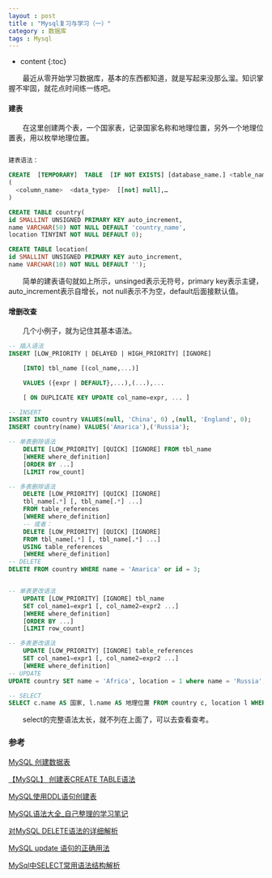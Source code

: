```yaml
---
layout : post
title : "Mysql复习与学习（一）"
category : 数据库
tags : Mysql
---
```

* content
{:toc}

　　最近从零开始学习数据库，基本的东西都知道，就是写起来没那么溜。知识掌握不牢固，就花点时间练一练吧。




#### 建表

　　在这里创建两个表，一个国家表，记录国家名称和地理位置，另外一个地理位置表，用以枚举地理位置。

```sql

建表语法：

CREATE  [TEMPORARY]  TABLE  [IF NOT EXISTS] [database_name.] <table_name>
(
  <column_name>  <data_type>  [[not] null],…
)

CREATE TABLE country(
id SMALLINT UNSIGNED PRIMARY KEY auto_increment,
name VARCHAR(50) NOT NULL DEFAULT 'country_name',
location TINYINT NOT NULL DEFAULT 0);

CREATE TABLE location(
id SMALLINT UNSIGNED PRIMARY KEY auto_increment,
name VARCHAR(10) NOT NULL DEFAULT '');
```

　　简单的建表语句就如上所示，unsinged表示无符号，primary key表示主键，auto_increment表示自增长，not null表示不为空，default后面接默认值。

#### 增删改查

　　几个小例子，就为记住其基本语法。

```sql
-- 插入语法
INSERT [LOW_PRIORITY | DELAYED | HIGH_PRIORITY] [IGNORE]

    [INTO] tbl_name [(col_name,...)]

    VALUES ({expr | DEFAULT},...),(...),...

    [ ON DUPLICATE KEY UPDATE col_name=expr, ... ]

-- INSERT
INSERT INTO country VALUES(null, 'China', 0) ,(null, 'England', 0);
INSERT country(name) VALUES('Amarica'),('Russia');

-- 单表删除语法
    DELETE [LOW_PRIORITY] [QUICK] [IGNORE] FROM tbl_name  
    [WHERE where_definition]  
    [ORDER BY ...]  
    [LIMIT row_count] 

-- 多表删除语法
    DELETE [LOW_PRIORITY] [QUICK] [IGNORE]  
    tbl_name[.*] [, tbl_name[.*] ...]  
    FROM table_references  
    [WHERE where_definition] 
    -- 或者：
    DELETE [LOW_PRIORITY] [QUICK] [IGNORE]  
    FROM tbl_name[.*] [, tbl_name[.*] ...]  
    USING table_references  
    [WHERE where_definition] 
-- DELETE
DELETE FROM country WHERE name = 'Amarica' or id = 3;


-- 单表更改语法
    UPDATE [LOW_PRIORITY] [IGNORE] tbl_name  
    SET col_name1=expr1 [, col_name2=expr2 ...]  
    [WHERE where_definition]  
    [ORDER BY ...]  
    [LIMIT row_count] 

-- 多表更改语法
    UPDATE [LOW_PRIORITY] [IGNORE] table_references  
    SET col_name1=expr1 [, col_name2=expr2 ...]  
    [WHERE where_definition] 
-- UPDATE
UPDATE country SET name = 'Africa', location = 1 where name = 'Russia';

-- SELECT
SELECT c.name AS 国家, l.name AS 地理位置 FROM country c, location l WHERE c.location = l.id;
```

　　select的完整语法太长，就不列在上面了，可以去查看查考。

### 参考

[MySQL 创建数据表](http://www.runoob.com/mysql/mysql-create-tables.html)

[【MySQL】 创建表CREATE TABLE语法](http://blog.sina.com.cn/s/blog_6a6c136d0101azmw.html)

[MySQL使用DDL语句创建表](http://www.cnblogs.com/geaozhang/p/6776424.html)

[MySQL语法大全_自己整理的学习笔记](http://www.cnblogs.com/qinqinmeiren/archive/2011/05/21/2151693.html)

[对MySQL DELETE语法的详细解析](http://database.51cto.com/art/201005/202216.htm)

[MySQL update 语句的正确用法](http://database.51cto.com/art/201005/201953.htm)

[MySql中SELECT常用语法结构解析](http://blog.csdn.net/jrdgogo/article/details/52130943)